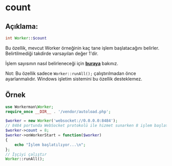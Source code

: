 # count

## Açıklama:
```php
int Worker::$count
```

Bu özellik, mevcut Worker örneğinin kaç tane işlem başlatacağını belirler. Belirtilmediği takdirde varsayılan değer 1'dir.

İşlem sayısının nasıl belirleneceği için [**buraya**](../faq/processes-count.md) bakınız.

Not: Bu özellik sadece ```Worker::runAll();``` çalıştırılmadan önce ayarlanmalıdır. Windows işletim sistemini bu özellik desteklemez.

## Örnek

```php
use Workerman\Worker;
require_once __DIR__ . '/vendor/autoload.php';

$worker = new Worker('websocket://0.0.0.0:8484');
// 8484 portunda WebSocket protokolü ile hizmet sunarken 8 işlem başlat
$worker->count = 8;
$worker->onWorkerStart = function($worker)
{
    echo "İşlem başlatılıyor...\n";
};
// İşçiyi çalıştır
Worker::runAll();
```
